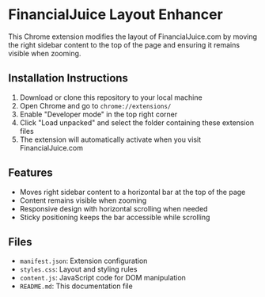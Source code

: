 # FinancialJuice Layout Enhancer

This Chrome extension modifies the layout of FinancialJuice.com by moving the right sidebar content to the top of the page and ensuring it remains visible when zooming.

## Installation Instructions

1. Download or clone this repository to your local machine
2. Open Chrome and go to `chrome://extensions/`
3. Enable "Developer mode" in the top right corner
4. Click "Load unpacked" and select the folder containing these extension files
5. The extension will automatically activate when you visit FinancialJuice.com

## Features

- Moves right sidebar content to a horizontal bar at the top of the page
- Content remains visible when zooming
- Responsive design with horizontal scrolling when needed
- Sticky positioning keeps the bar accessible while scrolling

## Files

- `manifest.json`: Extension configuration
- `styles.css`: Layout and styling rules
- `content.js`: JavaScript code for DOM manipulation
- `README.md`: This documentation file 